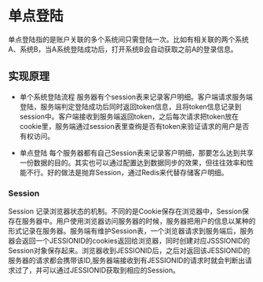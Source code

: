 # 单点登陆
单点登陆指的是账户关联的多个系统间只需登陆一次。比如有相关联的两个系统A、系统B，当A系统登陆成功后，打开系统B会自动获取之前A的登录信息。

## 实现原理
- 单个系统登陆流程
服务器有个session表来记录客户明细。客户端请求服务端登陆，服务端判定登陆成功后同时返回token信息，且将token信息记录到session中。客户端接收到服务端返回token，之后每次请求把token放在cookie里，服务端通过session表里查绚是否有token来验证请求的用户是否有权访问。

- 单点登陆
每个服务器都有自己Session表来记录客户明细，那要怎么达到共享一份数据的目的。其实也可以通过配置达到数据同步的效果，但往往效率和性能不行。好的做法是抛弃Session，通过Redis来代替存储客户明细。

### Session
Session 记录浏览器状态的机制。不同的是Cookie保存在浏览器中，Session保存在服务器中。用户使用浏览器访问服务器的时候，服务器把用户的信息以某种的形式记录在服务器。服务端有维护Session表，一个浏览器请求到服务端后，服务器会返回一个JESSIONID的cookies返回给浏览器，同时创建对应JSSSIONID的Session对象保存起来。浏览器收到JESSIONID后，之后对返回该JESSIONID的服务器的请求都会携带该ID,服务器端接收到有JESSIONID的请求时就会判断出请求过了，并可以通过JESSIONID获取到相应的Session。
